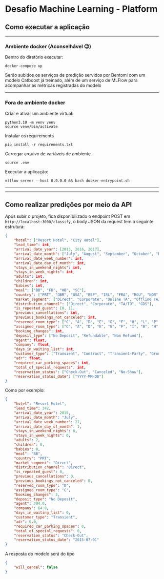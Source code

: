 # Desafio Machine Learning - Platform

## Como executar a aplicação
---
### Ambiente docker (Aconselhável 😉)
Dentro do diretório executar:
```
docker-compose up
```

Serão subidos os serviços de predição servidos por Bentoml com um modelo Catboost já treinado, além de um serviço de MLFlow para acompanhar as métricas registradas do modelo

---
### Fora de ambiente docker
Criar e ativar um ambiente virtual:
```
python3.10 -m venv venv
source venv/bin/activate
```

Instalar os requirements
```
pip install -r requirements.txt
```

Carregar arquivo de variáveis de ambiente
```
source .env
```

Executar a aplicação:
```
mlflow server --host 0.0.0.0 && bash docker-entrypoint.sh
```

---
---
## Como realizar predições por meio da API

Após subir o projeto, fica disponibilizado o endpoint POST em `http://localhost:3000/classify`, o body JSON da request tem a seguinte estrutura:

```json
{
    "hotel": ["Resort Hotel", "City Hotel"],
    "lead_time": int,
    "arrival_date_year": [2015, 2016, 2017],
    "arrival_date_month": ["July", "August", "September", "October", "November", "December", "January", "February", "March", "April", "May", "June"],
    "arrival_date_week_number": int,
    "arrival_date_day_of_month": int,
    "stays_in_weekend_nights": int,
    "stays_in_week_nights": int,
    "adults": int,
    "children": int,
    "babies": int,
    "meal": ["BB", "FB", "HB", "SC"],
    "country": ["PRT", "GBR", "USA", "ESP", "IRL", "FRA", "ROU", "NOR", "OMN", "ARG", "POL", "DEU", "BEL", "CHE", "CN", "GRC", "ITA", "NLD", "DNK", "RUS", "SWE", "AUS", "EST", "CZE", "BRA", "FIN", "MOZ", "BWA", "LUX", "SVN", "ALB", "IND", "CHN", "MEX", "MAR", "UKR", "SMR", "LVA", "PRI", "SRB", "CHL", "AUT", "BLR", "LTU", "TUR", "ZAF", "AGO", "ISR", "CYM", "ZMB", "CPV", "ZWE", "DZA", "KOR", "CRI", "HUN", "ARE", "TUN", "JAM", "HRV", "HKG", "IRN", "GEO", "AND", "GIB", "URY", "JEY", "CAF", "CYP", "COL", "GGY", "KWT", "NGA", "MDV", "VEN", "SVK", "FJI", "KAZ", "PAK", "IDN", "LBN", "PHL", "SEN", "SYC", "AZE", "BHR", "NZL", "THA", "DOM", "MKD", "MYS", "ARM", "JPN", "LKA", "CUB", "CMR", "BIH", "MUS", "COM", "SUR", "UGA", "BGR", "CIV", "JOR", "SYR", "SGP", "BDI", "SAU", "VNM", "PLW", "QAT", "EGY", "PER", "MLT", "MWI", "ECU", "MDG", "ISL", "UZB", "NPL", "BHS", "MAC", "TGO", "TWN", "DJI", "STP", "KNA", "ETH", "IRQ", "HND", "RWA", "KHM", "MCO", "BGD", "IMN", "TJK", "NIC", "BEN", "VGB", "TZA", "GAB", "GHA", "TMP", "GLP", "KEN", "LIE", "GNB", "MNE", "UMI", "MYT", "FRO", "MMR", "PAN", "BFA", "LBY", "MLI", "NAM", "BOL", "PRY", "BRB", "ABW", "AIA", "SLV", "DMA", "PYF", "GUY", "LCA", "ATA", "GTM", "ASM", "MRT", "NCL", "KIR", "SDN", "ATF", "SLE", "LAO"],
    "market_segment": ["Direct", "Corporate", "Online TA", "Offline TA/TO", "Complementary", "Groups", "Aviation"],
    "distribution_channel": ["Direct", "Corporate", "TA/TO", "GDS"],
    "is_repeated_guest": [0, 1],
    "previous_cancellations": int,
    "previous_bookings_not_canceled": int,
    "reserved_room_type": ["C", "A", "D", "E", "G", "F", "H", "L", "P", "B"],
    "assigned_room_type": ["C", "A", "D", "E", "G", "F", "I", "B", "H", "P", "L", "K"],
    "booking_changes": int,
    "deposit_type": ["No Deposit", "Refundable", "Non Refund"],
    "agent": float,
    "company": float,
    "days_in_waiting_list": int,
    "customer_type": ["Transient", "Contract", "Transient-Party", "Group"],
    "adr": float,
    "required_car_parking_spaces": int,
    "total_of_special_requests": int,
    "reservation_status": ["Check-Out", "Canceled", "No-Show"],
    "reservation_status_date": ["YYYY-MM-DD"]
}
```

Como por exemplo:
```json
{
    "hotel": "Resort Hotel",
    "lead_time": 342,
    "arrival_date_year": 2015,
    "arrival_date_month": "July",
    "arrival_date_week_number": 27,
    "arrival_date_day_of_month": 1,
    "stays_in_weekend_nights": 0,
    "stays_in_week_nights": 0,
    "adults": 2,
    "children": 0, 
    "babies": 0,
    "meal": "BB",
    "country": "PRT",
    "market_segment": "Direct",
    "distribution_channel": "Direct",
    "is_repeated_guest": 0,
    "previous_cancellations": 0,
    "previous_bookings_not_canceled": 0,
    "reserved_room_type": "D",
    "assigned_room_type": "C",
    "booking_changes": 3,
    "deposit_type": "No Deposit",
    "agent": 304.0,
    "company": 64.0, 
    "days_in_waiting_list": 0,
    "customer_type": "Transient",
    "adr": 0.0,
    "required_car_parking_spaces": 0,
    "total_of_special_requests": 0,
    "reservation_status": "Check-Out",
    "reservation_status_date": "2015-07-01"
}
```

A resposta do modelo será do tipo
```json
{
	"will_cancel": false
}
```